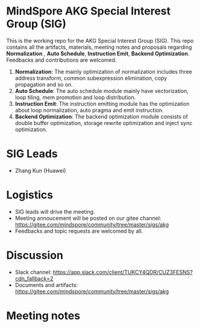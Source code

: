 # MindSpore AKG Special Interest Group (SIG)

This is the working repo for the AKG Special Interest Group (SIG). This repo contains all the artifacts, materials, meeting notes and proposals regarding **Normalization** , **Auto Schedule**, **Instruction Emit**, **Backend Optimization**. Feedbacks and contributions are welcomed.
1. **Normalization**: The mainly optimization of normalization includes three address transform, common subexpression elimination, copy propagation and so on. 
2. **Auto Schedule**: The auto schedule module mainly have vectorization, loop tiling, mem promotion and loop distribution. 
3. **Instruction Emit**: The instruction emitting module has the optimization about loop normalization, auto pragma and emit instruction. 
4. **Backend Optimization**: The backend optimization module consists of double buffer optimization, storage rewrite optimization and inject sync optimization.

# SIG Leads

* Zhang Kun (Huawei)

# Logistics

* SIG leads will drive the meeting.
* Meeting annoucement will be posted on our gitee channel: https://gitee.com/mindspore/community/tree/master/sigs/akg
* Feedbacks and topic requests are welcomed by all.

# Discussion

* Slack channel: https://app.slack.com/client/TUKCY4QDR/CUZ3FESNS?cdn_fallback=2
* Documents and artifacts: https://gitee.com/mindspore/community/tree/master/sigs/akg

# Meeting notes


